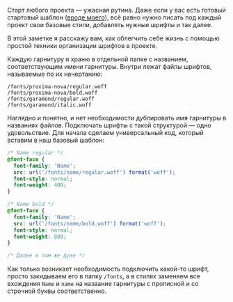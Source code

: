 Старт любого проекта — ужасная рутина. Даже если у вас есть готовый стартовый шаблон ([вроде моего](https://github.com/andrew--r/startanul)), всё равно нужно писать под каждый проект свои базовые стили, добавлять нужные шрифты и так далее.

В этой заметке я расскажу вам, как облегчить себе жизнь с помощью простой техники организации шрифтов в проекте.

Каждую гарнитуру я храню в отдельной папке с названием, соответствующим имени гарнитуры. Внутри лежат файлы шрифтов, называемые по их начертанию:

```
/fonts/proxima-nova/regular.woff
/fonts/proxima-nova/bold.woff
/fonts/garamond/regular.woff
/fonts/garamond/italic.woff
```

Наглядно и понятно, и нет необходимости дублировать имя гарнитуры в названиях файлов. Подключать шрифты с такой структурой — одно удовольствие. Для начала сделаем универсальный код, который вставим в наш базовый шаблон:

```css
/* Name regular */
@font-face {
  font-family: 'Name';
  src: url('/fonts/name/regular.woff') format('woff');
  font-style: normal;
  font-weight: 400;
}

/* Name bold */
@font-face {
  font-family: 'Name';
  src: url('/fonts/name/bold.woff') format('woff');
  font-style: normal;
  font-weight: 800;
}

/* Далее в том же духе */
```

Как только возникает необходимость подключить какой-то шрифт, просто закидываем его в папку `/fonts`, а в стилях заменяем все вхождения `Name` и `name` на название гарнитуры с прописной и со строчной буквы соответственно.
